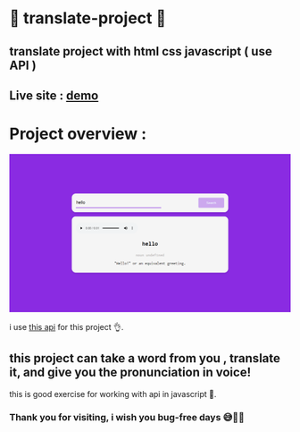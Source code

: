 # 💬 translate-project 💬
## translate project with html css javascript  ( use API )
## Live site : [demo](https://raw.githack.com/Amir-mohammad-ahmady-1234/translate-project/main/index.html)

# **Project overview** : 
<img src="Screenshot (31).png" />

i use [this api](https://dictionaryapi.dev) for this project 👌.

## this project can take a word from you , translate it, and give you the pronunciation in voice! 
this is good exercise for working with api in javascript 💪.

### Thank you for visiting, i wish you bug-free days 😅🔮🚀